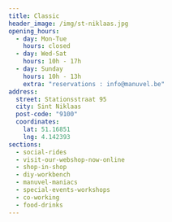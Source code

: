 ```yaml
---
title: Classic
header_image: /img/st-niklaas.jpg
opening_hours:
  - day: Mon-Tue
    hours: closed
  - day: Wed-Sat
    hours: 10h - 17h
  - day: Sunday
    hours: 10h - 13h
    extra: "reservations : info@manuvel.be"
address:
  street: Stationsstraat 95
  city: Sint Niklaas
  post-code: "9100"
  coordinates:
    lat: 51.16851
    lng: 4.142393
sections:
  - social-rides
  - visit-our-webshop-now-online
  - shop-in-shop
  - diy-workbench
  - manuvel-maniacs
  - special-events-workshops
  - co-working
  - food-drinks
---
```

